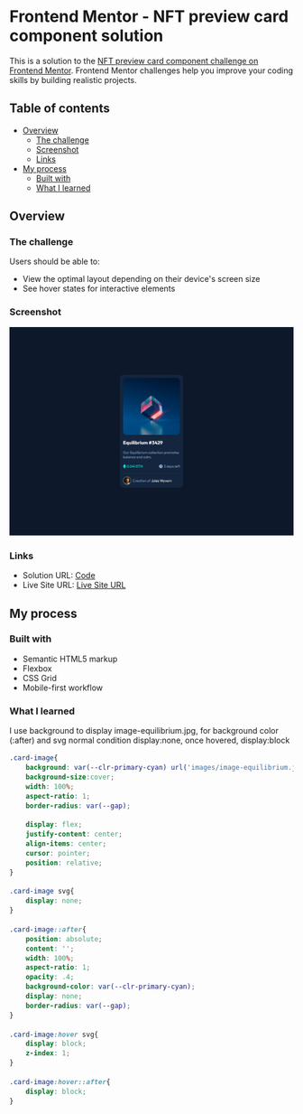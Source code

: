 # Frontend Mentor - NFT preview card component solution

This is a solution to the [NFT preview card component challenge on Frontend Mentor](https://www.frontendmentor.io/challenges/nft-preview-card-component-SbdUL_w0U). Frontend Mentor challenges help you improve your coding skills by building realistic projects. 

## Table of contents

- [Overview](#overview)
  - [The challenge](#the-challenge)
  - [Screenshot](#screenshot)
  - [Links](#links)
- [My process](#my-process)
  - [Built with](#built-with)
  - [What I learned](#what-i-learned)

## Overview

### The challenge

Users should be able to:

- View the optimal layout depending on their device's screen size
- See hover states for interactive elements

### Screenshot

![](./screenshot.png)

### Links

- Solution URL: [Code](https://github.com/phangtono/NFT-preview-card-component)
- Live Site URL: [Live Site URL](https://roaring-sawine-0e6002.netlify.app/)

## My process

### Built with

- Semantic HTML5 markup
- Flexbox
- CSS Grid
- Mobile-first workflow

### What I learned

I use background to display image-equilibrium.jpg, for background color (:after) and svg normal condition display:none, once hovered, display:block

```css
.card-image{
    background: var(--clr-primary-cyan) url('images/image-equilibrium.jpg');
    background-size:cover;
    width: 100%;
    aspect-ratio: 1;
    border-radius: var(--gap);
    
    display: flex;
    justify-content: center;
    align-items: center;
    cursor: pointer;
    position: relative;
}

.card-image svg{
    display: none;
}

.card-image::after{
    position: absolute;
    content: '';
    width: 100%;
    aspect-ratio: 1;
    opacity: .4;
    background-color: var(--clr-primary-cyan);
    display: none;
    border-radius: var(--gap);
}

.card-image:hover svg{
    display: block;
    z-index: 1;
}

.card-image:hover::after{
    display: block;
}

```